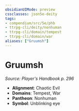 ```yaml
---
obsidianUIMode: preview
cssclasses: json5e-deity
tags:
- compendium/src/5e/phb
- ttrpg-cli/deity/nonhuman
- ttrpg-cli/domain/tempest
- ttrpg-cli/domain/war
aliases: ["Gruumsh"]
---
```

# Gruumsh
*Source: Player's Handbook p. 296* 

- **Alignment**: Chaotic Evil
- **Domains**: Tempest, War
- **Pantheon**: Nonhuman
- **Symbol**: Unblinking eye
